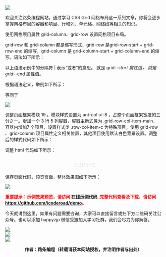 ![](https://www.icoderoad.com/demo/grid/images/css-grid.png)

欢迎关注路条编程网站，通过学习 CSS Grid 网格布局这一系列文章，你将会逐步掌握网格布局的容器和项目、行和列、单元格、网络线等相关的知识。

使用网格项目属性 grid-column、grid-row 设置网格项目布局。

grid-row 和 grid-column 都是缩写形式，grid-row 是grid-row-start + grid-row-end 的缩写，grid-column 是 grid-column-start + grid-column-end 的缩写。语法如下所示：

<style type="text/css">
.item {
  grid-column: <start-line> / <end-line> | <start-line> / span <value>;
  grid-row: <start-line> / <end-line> | <start-line> / span <value>;
}
</style>

以上语法示例中的分隔符 | 表示“或者”的意思。<start-line> 就是 grid-*-start 属性值，<end-line> 就是 grid-*-end 属性值。


根据语法定义，举例如下所示：
<style type="text/css">
.item-c {
   grid-column: 3 / span 纵线3;
   grid-row: 第三行开始 / 4;
}
</style>

等同于
<style type="text/css">
.item-c {
    grid-column-start: 3;
    grid-column-end: span 纵线3;
    grid-row-start: 第三行开始;
    grid-row-end: 4;
}
</style>

![](https://www.icoderoad.com/demo/grid/images/grid-row-column.png)


调整页面框架模块 19 。模块样式设置为 ant-col-xl-8 ，占整个页面框架宽度的三分之一。增加一个 3 行 5 列容器，容器主新式类为 .grid-row-col-item-main，容器内增加7 个项目，设置样式类 .row-col-item-c 为特殊项目，使用 grid-row 、grid-column 项目属性定义相关位置，其他项目使用默认白色背景设置。调整后的样式代码如下所示：

<style type="text/css">
     .grid-row-col-item-main {
        grid-template-columns: [第一根纵线] 80px [纵线2] auto [纵线3] 100px [纵线4] auto  [纵线5] auto [最后的结束线];
        grid-template-rows: [第一行开始] 25% [第一行结束] 100px [行3] auto [行末];
      }

      .row-col-item-c {
         font-size: 24px;
         text-align: center;
         text-shadow:4px 4px 0 rgba(0,0,0,0.1);
         padding:10px;
         vertical-align: middle;
         margin: 2px;
         color: white;
         line-height: 20px;
         grid-column: 3 / span 2;
         grid-row: 行3 / 3;
         border-left: 0px solid  #000 !important; 
         margin: 0px 0px -1px 0px !important;
      }

</style>

调整 html 代码如下所示：
<article class="article  ant-col ant-col-xs-24 ant-col-sm-12 ant-col-md-12 ant-col-lg-12 ant-col-xl-8">
   <div class="card">
      <div class="container grid-row-col-item-main ">
         <div class="item2 row-col-item-c  grid-auto-border">item-c</div>
         <div class="box-no-margin grid-auto-border border-radius-top-left"></div>
         <div class="box-no-margin grid-auto-border "></div>
         <div class="box-no-margin grid-auto-border "></div>
         <div class="box-no-margin grid-auto-border "></div>
         <div class="box-no-margin grid-auto-border border-radius-top-right"></div>
         <div class="box-no-margin grid-auto-border "></div>
         <div class="box-no-margin grid-auto-border "></div>
         <div class="box-no-margin grid-auto-border "></div>
         <div class="box-no-margin grid-auto-border "></div>
         <div class="box-no-margin grid-auto-border "></div>
         <div class="box-no-margin grid-auto-border border-radius-bottom-left "></div>
         <div class="box-no-margin grid-auto-border  "></div>
         <div class="box-no-margin grid-auto-border border-radius-bottom-right"></div>        
      </div>
    </div>
</article>


保存页面代码，预览页面，整体效果图如下所示：

![](https://www.icoderoad.com/demo/grid/images/html21-show01.png)

<p style="color:red;">
  <b>
  重要提示：示例效果预览，请访问 <a href="https://www.icoderoad.com/demo/" target="_blank">在线示例代码</a>, 完整代码查看及下载，请访问 <a href="https://github.com/icoderoad/demo" target="_blank"> https://github.com/icoderoad/demo</a>。
  </b>
</p>

<p>今天就讲到这里，如果有问题需要咨询，大家可以直接留言或扫下方二维码关注公众号。也可以添加 happyzjp 微信受邀加入学习社群，我们会尽力为你解答。</p>

![](https://www.icoderoad.com/upload/2020/09/icoderoad-41b3e8fe1caa4990b529c875f055e507.png)<br/>
![](https://www.icoderoad.com/upload/2020/09/xy-dc4752b6b7d34ba6b2de3c152c1d2961.png)<br/>
![](https://www.icoderoad.com/upload/2020/09/end-e22f055734c84115a28f03ca03df589a.png)<br/>

<center>
  <b>作者：路条编程（转载请获本网站授权，并注明作者与出处）</b>
</center>


